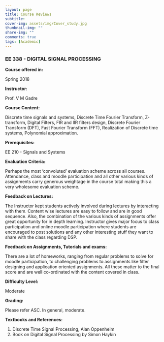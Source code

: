 ```yaml
---
layout: page
title: Course Reviews
subtitle:
cover-img: assets/img/Cover_study.jpg
thumbnail-img: ""
share-img: ""
comments: true
tags: [Academic]
---
```



### EE 338 - DIGITAL SIGNAL PROCESSING



**Course offered in:**


Spring 2018


**Instructor:**


Prof. V M Gadre


**Course Content:**


Discrete time signals and systems, Discrete Time Fourier Transform, Z-transform, Digital Filters, FIR and IIR filters design, Discrete Fourier Transform (DFT), Fast Fourier Transform (FFT), Realization of Discrete time systems, Polynomial approximation.


**Prerequisites:**


EE 210 - Signals and Systems


**Evaluation Criteria:**


Perhaps the most ‘convoluted’ evaluation scheme across all courses. Attendance, class and moodle participation and all other various kinds of assignments carry generous weightage in the course total making this a very wholesome evaluation scheme.


**Feedback on Lectures:**


The Instructor kept students actively involved during lectures by interacting with them. Content wise lectures are easy to follow and are in good sequence. Also, the combination of the various kinds of assignments offer great opportunity for in depth learning. Instructor gives major focus to class participation and online moodle participation where students are encouraged to post solutions and any other interesting stuff they want to share with the class regarding DSP.


**Feedback on Assignments, Tutorials and exams:**


There are a lot of homeworks, ranging from regular problems to solve for moodle participation, to challenging problems to assignments like filter designing and application oriented assignments. All these matter to the final score and are well co-ordinated with the content covered in class.


**Difficulty Level:**


Moderate


**Grading:**

Please refer ASC. In general, moderate.

**Textbooks and References:**

1. Discrete Time Signal Processing, Alan Oppenheim 
2. Book on Digital Signal Processing by Simon Haykin